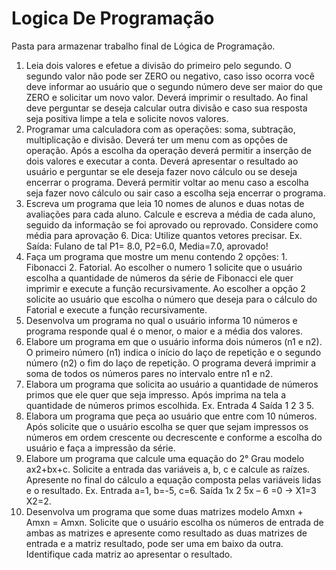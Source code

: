 # Logica De Programação

Pasta para armazenar trabalho final de Lógica de Programação.



1. Leia dois valores e efetue a divisão do primeiro pelo segundo. O segundo valor não pode ser ZERO ou negativo, caso isso ocorra você deve informar ao usuário que o segundo número deve ser maior do que ZERO e solicitar um novo valor. Deverá imprimir o resultado. Ao final deve perguntar se deseja calcular outra divisão e caso sua resposta seja positiva limpe a tela e solicite novos valores. 
2. Programar uma calculadora com as operações: soma, subtração, multiplicação e divisão. Deverá ter um menu com as opções de operação. Após a escolha da operação deverá permitir a inserção de dois valores e executar a conta. Deverá apresentar o resultado ao usuário e perguntar se ele deseja fazer novo cálculo ou se deseja encerrar o programa. Deverá permitir voltar ao menu caso a escolha seja fazer novo cálculo ou sair caso a escolha seja encerrar o programa.
3. Escreva um programa que leia 10 nomes de alunos e duas notas de avaliações para cada aluno. Calcule e escreva a média de cada aluno, seguido da informação se foi aprovado ou reprovado. Considere como média para aprovação 6. Dica: Utilize quantos vetores precisar. Ex. Saída: Fulano de tal P1= 8.0, P2=6.0, Media=7.0, aprovado!
4. Faça um programa que mostre um menu contendo 2 opções: 1. Fibonacci 2. Fatorial. Ao escolher o numero 1 solicite que o usuário escolha a quantidade de números da série de Fibonacci ele quer imprimir e execute a função recursivamente. Ao escolher a opção 2 solicite ao usuário que escolha o número que deseja para o cálculo do Fatorial e execute a função recursivamente.
5. Desenvolva um programa no qual o usuário informa 10 números e programa responde qual é o menor, o maior e a média dos valores.
6. Elabore um programa em que o usuário informa dois números (n1 e n2). O primeiro número (n1) indica o início do laço de repetição e o segundo número (n2) o fim do laço de repetição. O programa deverá imprimir a soma de todos os números pares no intervalo entre n1 e n2.
7. Elabora um programa que solicita ao usuário a quantidade de números primos que ele quer que seja impresso. Após imprima na tela a quantidade de números primos escolhida. Ex. Entrada 4 Saída 1 2 3 5.
8. Elabora um programa que peça ao usuário que entre com 10 números. Após solicite que o usuário escolha se quer que sejam impressos os números em ordem crescente ou decrescente e conforme a escolha do usuário e faça a impressão da série.
9. Elabore um programa que calcule uma equação do 2° Grau modelo ax2+bx+c. Solicite a entrada das variáveis a, b, c e calcule as raízes. Apresente no final do cálculo a equação composta pelas variáveis lidas e o resultado. Ex. Entrada a=1, b=-5, c=6. Saída 1x 2 5x – 6 =0 -> X1=3 X2=2.
10. Desenvolva um programa que some duas matrizes modelo Amxn + Amxn = Amxn. Solicite que o usuário escolha os números de entrada de ambas as matrizes e apresente como resultado as duas matrizes de entrada e a matriz resultado, pode ser uma em baixo da outra. Identifique cada matriz ao apresentar o resultado.
